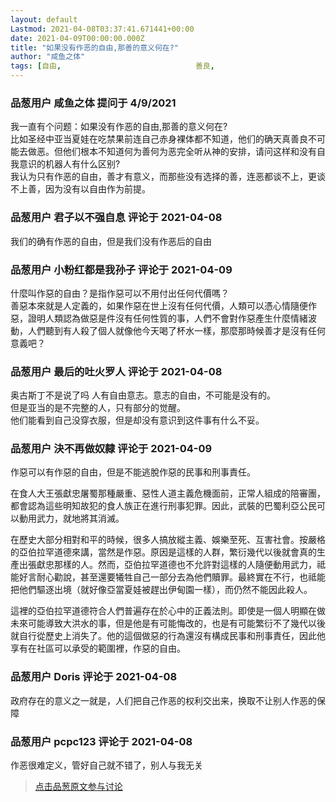 ```yaml
---
layout: default
Lastmod: 2021-04-08T03:37:41.671441+00:00
date: 2021-04-09T00:00:00.000Z
title: "如果没有作恶的自由,那善的意义何在?"
author: "咸鱼之体"
tags: [自由,								善良,								邪恶]
---
```



### 品葱用户 **咸鱼之体** 提问于 4/9/2021
    
我一直有个问题：如果没有作恶的自由,那善的意义何在?  
比如圣经中亚当夏娃在吃禁果前连自己赤身裸体都不知道，他们的确天真善良不可能去做恶。但他们根本不知道何为善何为恶完全听从神的安排，请问这样和没有自我意识的机器人有什么区别?  
我认为只有作恶的自由，善才有意义，而那些没有选择的善，连恶都谈不上，更谈不上善，因为没有以自由作为前提。
    
                

### 品葱用户 **君子以不强自息** 评论于 2021-04-08
        
我们的确有作恶的自由，但是我们没有作恶后的自由
        
                

### 品葱用户 **小粉红都是我孙子** 评论于 2021-04-09
        
什麼叫作惡的自由？是指作惡可以不用付出任何代價嗎？  
善惡本來就是人定義的，如果作惡在世上沒有任何代價，人類可以憑心情隨便作惡，證明人類認為做惡是件沒有任何性質的事，人們不會對作惡產生什麼情緒波動，人們聽到有人殺了個人就像他今天喝了杯水一樣，那麼那時候善才是沒有任何意義吧？
        
                

### 品葱用户 **最后的吐火罗人** 评论于 2021-04-08
        
奥古斯丁不是说了吗 人有自由意志。意志的自由，不可能是没有的。  
但是亚当的是不完整的人，只有部分的觉醒。  
他们能看到自己没穿衣服，但是却没有意识到这件事有什么不妥。
        
                

### 品葱用户 **決不再做奴隸** 评论于 2021-04-09
        
作惡可以有作惡的自由，但是不能逃脫作惡的民事和刑事責任。  
  
在食人大王張獻忠屠蜀那種嚴重、惡性人道主義危機面前，正常人組成的陪審團，都會認為這些明知故犯的食人族正在進行刑事犯罪。因此，武裝的巴蜀利亞公民可以動用武力，就地將其消滅。  
  
在歷史大部分相對和平的時候，很多人搞放縱主義、娛樂至死、互害社會。按嚴格的亞伯拉罕道德來講，當然是作惡。原因是這樣的人群，繁衍幾代以後就會真的生產出張獻忠那樣的人。然而，亞伯拉罕道德也不允許對這樣的人隨便動用武力，祗能好言耐心勸說，甚至還要犧牲自己一部分去為他們贖罪。最終實在不行，也祗能把他們驅逐出境（就好像亞當夏娃被趕出伊甸園一樣），而仍然不能因此殺人。  
  
這裡的亞伯拉罕道德符合人們普遍存在於心中的正義法則。即使是一個人明顯在做未來可能導致大洪水的事，但是他是有可能悔改的，也是有可能繁衍不了幾代以後就自行從歷史上消失了。他的這個做惡的行為還沒有構成民事和刑事責任，因此他享有在社區可以承受的範圍裡，作惡的自由。
        
                

### 品葱用户 **Doris** 评论于 2021-04-08
        
政府存在的意义之一就是，人们把自己作恶的权利交出来，换取不让别人作恶的保障
        
                

### 品葱用户 **pcpc123** 评论于 2021-04-08
        
作恶很难定义，管好自己就不错了，别人与我无关
        
                





> [点击品葱原文参与讨论](https://pincong.rocks/question/37815)


